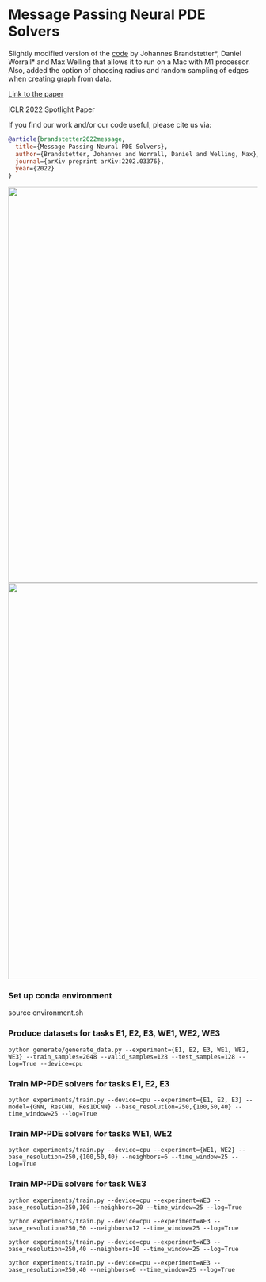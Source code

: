 # Message Passing Neural PDE Solvers
Slightly modified version of the <a href="https://github.com/brandstetter-johannes/MP-Neural-PDE-Solvers">code</a> by Johannes Brandstetter*, Daniel Worrall* and Max Welling that allows it to run on a Mac with M1 processor. Also, added the option of choosing radius and random sampling of edges when creating graph from data.

<a href="https://arxiv.org/abs/2202.03376">Link to the paper</a>

ICLR 2022 Spotlight Paper

If you find our work and/or our code useful, please cite us via:

```bibtex
@article{brandstetter2022message,
  title={Message Passing Neural PDE Solvers},
  author={Brandstetter, Johannes and Worrall, Daniel and Welling, Max},
  journal={arXiv preprint arXiv:2202.03376},
  year={2022}
}
```

<img src="assets/MP-PDE-Solver.png" width="800">

<img src="assets/shock_formation.png" width="800">

### Set up conda environment

source environment.sh

### Produce datasets for tasks E1, E2, E3, WE1, WE2, WE3
`python generate/generate_data.py --experiment={E1, E2, E3, WE1, WE2, WE3} --train_samples=2048 --valid_samples=128 --test_samples=128 --log=True --device=cpu`

###  Train MP-PDE solvers for tasks E1, E2, E3

`python experiments/train.py --device=cpu --experiment={E1, E2, E3} --model={GNN, ResCNN, Res1DCNN} --base_resolution=250,{100,50,40} --time_window=25 --log=True`

### Train MP-PDE solvers for tasks WE1, WE2

`python experiments/train.py --device=cpu --experiment={WE1, WE2} --base_resolution=250,{100,50,40} --neighbors=6 --time_window=25 --log=True`

### Train MP-PDE solvers for task WE3

`python experiments/train.py --device=cpu --experiment=WE3 --base_resolution=250,100 --neighbors=20 --time_window=25 --log=True`

`python experiments/train.py --device=cpu --experiment=WE3 --base_resolution=250,50 --neighbors=12 --time_window=25 --log=True`

`python experiments/train.py --device=cpu --experiment=WE3 --base_resolution=250,40 --neighbors=10 --time_window=25 --log=True`

`python experiments/train.py --device=cpu --experiment=WE3 --base_resolution=250,40 --neighbors=6 --time_window=25 --log=True`

